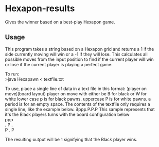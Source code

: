 # Hexapon-results
Gives the winner based on a best-play Hexapon game.

## Usage
This program takes a string based on a Hexapon grid and returns a 1 if the side
currently moving will win or a -1 if they will lose. This calculates all possible moves
from the input position to find if the current player will win or lose if the current
player is playing a perfect game.

To run:<br>
\>java Hexapawn < textfile.txt

To use, place a single line of data in a text file in this format:
  (player on move)(board layout)
player on move with either be B for black or W for white
lower case p is for black pawns.
uppercase P is for white pawns.
a period is for an empty space.
The contents of the textfile only requires a single line, like the example below.
Bppp.P.P.P
This sample represents that it's the Black players turns with the board configuration below<br>
  ppp<br>
  . P .<br>
  P . P<br>

The resulting output will be 1 signifying that the Black player wins.
